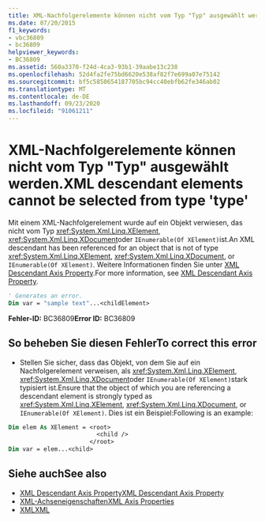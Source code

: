 ```yaml
---
title: XML-Nachfolgerelemente können nicht vom Typ "Typ" ausgewählt werden.
ms.date: 07/20/2015
f1_keywords:
- vbc36809
- bc36809
helpviewer_keywords:
- BC36809
ms.assetid: 560a3370-f24d-4ca3-93b1-39aabe13c238
ms.openlocfilehash: 52d4fa2fe75bd6620e538af82f7e699a07e75142
ms.sourcegitcommit: bf5c5850654187705bc94cc40ebfb62fe346ab02
ms.translationtype: MT
ms.contentlocale: de-DE
ms.lasthandoff: 09/23/2020
ms.locfileid: "91061211"
---
```

# <a name="xml-descendant-elements-cannot-be-selected-from-type-type"></a><span data-ttu-id="f30f0-102">XML-Nachfolgerelemente können nicht vom Typ "Typ" ausgewählt werden.</span><span class="sxs-lookup"><span data-stu-id="f30f0-102">XML descendant elements cannot be selected from type 'type'</span></span>

<span data-ttu-id="f30f0-103">Mit einem XML-Nachfolgerelement wurde auf ein Objekt verwiesen, das nicht vom Typ <xref:System.Xml.Linq.XElement>, <xref:System.Xml.Linq.XDocument>oder `IEnumerable(Of XElement)`ist.</span><span class="sxs-lookup"><span data-stu-id="f30f0-103">An XML descendant has been referenced for an object that is not of type <xref:System.Xml.Linq.XElement>, <xref:System.Xml.Linq.XDocument>, or `IEnumerable(Of XElement)`.</span></span> <span data-ttu-id="f30f0-104">Weitere Informationen finden Sie unter [XML Descendant Axis Property](../language-reference/xml-axis/xml-descendant-axis-property.md).</span><span class="sxs-lookup"><span data-stu-id="f30f0-104">For more information, see [XML Descendant Axis Property](../language-reference/xml-axis/xml-descendant-axis-property.md).</span></span>  
  
```vb  
' Generates an error.  
Dim var = "sample text"...<childElement>  
```  
  
 <span data-ttu-id="f30f0-105">**Fehler-ID:** BC36809</span><span class="sxs-lookup"><span data-stu-id="f30f0-105">**Error ID:** BC36809</span></span>  
  
## <a name="to-correct-this-error"></a><span data-ttu-id="f30f0-106">So beheben Sie diesen Fehler</span><span class="sxs-lookup"><span data-stu-id="f30f0-106">To correct this error</span></span>  
  
- <span data-ttu-id="f30f0-107">Stellen Sie sicher, dass das Objekt, von dem Sie auf ein Nachfolgerelement verweisen, als <xref:System.Xml.Linq.XElement>, <xref:System.Xml.Linq.XDocument>oder `IEnumerable(Of XElement)`stark typisiert ist.</span><span class="sxs-lookup"><span data-stu-id="f30f0-107">Ensure that the object of which you are referencing a descendant element is strongly typed as <xref:System.Xml.Linq.XElement>, <xref:System.Xml.Linq.XDocument>, or `IEnumerable(Of XElement)`.</span></span> <span data-ttu-id="f30f0-108">Dies ist ein Beispiel:</span><span class="sxs-lookup"><span data-stu-id="f30f0-108">Following is an example:</span></span>  
  
```vb  
Dim elem As XElement = <root>  
                         <child />  
                       </root>  
Dim var = elem...<child>  
```  
  
## <a name="see-also"></a><span data-ttu-id="f30f0-109">Siehe auch</span><span class="sxs-lookup"><span data-stu-id="f30f0-109">See also</span></span>

- [<span data-ttu-id="f30f0-110">XML Descendant Axis Property</span><span class="sxs-lookup"><span data-stu-id="f30f0-110">XML Descendant Axis Property</span></span>](../language-reference/xml-axis/xml-descendant-axis-property.md)
- [<span data-ttu-id="f30f0-111">XML-Achseneigenschaften</span><span class="sxs-lookup"><span data-stu-id="f30f0-111">XML Axis Properties</span></span>](../language-reference/xml-axis/index.md)
- [<span data-ttu-id="f30f0-112">XML</span><span class="sxs-lookup"><span data-stu-id="f30f0-112">XML</span></span>](../programming-guide/language-features/xml/index.md)
